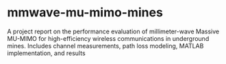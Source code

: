 # mmwave-mu-mimo-mines
A project report on the performance evaluation of millimeter-wave Massive MU-MIMO for high-efficiency wireless communications in underground mines. Includes channel measurements, path loss modeling, MATLAB implementation, and results
